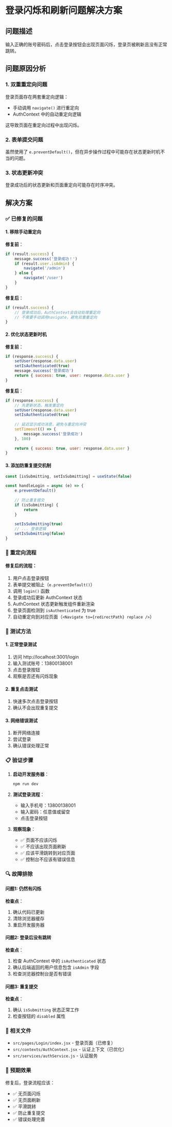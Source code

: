 # 登录闪烁和刷新问题解决方案

## 问题描述
输入正确的账号密码后，点击登录按钮会出现页面闪烁，登录页被刷新且没有正常跳转。

## 问题原因分析

### 1. 双重重定向问题
登录页面存在两套重定向逻辑：
- 手动调用 `navigate()` 进行重定向
- AuthContext 中的自动重定向逻辑

这导致页面在重定向过程中出现闪烁。

### 2. 表单提交问题
虽然使用了 `e.preventDefault()`，但在异步操作过程中可能存在状态更新时机不当的问题。

### 3. 状态更新冲突
登录成功后的状态更新和页面重定向可能存在时序冲突。

## 解决方案

### ✅ 已修复的问题

#### 1. 移除手动重定向
**修复前**：
```javascript
if (result.success) {
    message.success('登录成功！')
    if (result.user.isAdmin) {
        navigate('/admin')
    } else {
        navigate('/user')
    }
}
```

**修复后**：
```javascript
if (result.success) {
    // 登录成功后，AuthContext会自动处理重定向
    // 不需要手动调用navigate，避免双重重定向
}
```

#### 2. 优化状态更新时机
**修复前**：
```javascript
if (response.success) {
    setUser(response.data.user)
    setIsAuthenticated(true)
    message.success('登录成功')
    return { success: true, user: response.data.user }
}
```

**修复后**：
```javascript
if (response.success) {
    // 先更新状态，触发重定向
    setUser(response.data.user)
    setIsAuthenticated(true)
    
    // 延迟显示成功消息，避免与重定向冲突
    setTimeout(() => {
        message.success('登录成功')
    }, 100)
    
    return { success: true, user: response.data.user }
}
```

#### 3. 添加防重复提交机制
```javascript
const [isSubmitting, setIsSubmitting] = useState(false)

const handleLogin = async (e) => {
    e.preventDefault()
    
    // 防止重复提交
    if (isSubmitting) {
        return
    }
    
    setIsSubmitting(true)
    // ... 登录逻辑
    setIsSubmitting(false)
}
```

### 🔄 重定向流程

#### 修复后的流程：
1. 用户点击登录按钮
2. 表单提交被阻止（`e.preventDefault()`）
3. 调用 `login()` 函数
4. 登录成功后更新 AuthContext 状态
5. AuthContext 状态更新触发组件重新渲染
6. 登录页面检测到 `isAuthenticated` 为 true
7. 自动重定向到对应页面（`<Navigate to={redirectPath} replace />`）

### 🧪 测试方法

#### 1. 正常登录测试
1. 访问 http://localhost:3001/login
2. 输入测试账号：13800138001
3. 点击登录按钮
4. 观察是否还有闪烁现象

#### 2. 重复点击测试
1. 快速多次点击登录按钮
2. 确认不会出现重复提交

#### 3. 网络错误测试
1. 断开网络连接
2. 尝试登录
3. 确认错误处理正常

### 📋 验证步骤

1. **启动开发服务器**：
   ```bash
   npm run dev
   ```

2. **测试登录流程**：
   - 输入手机号：13800138001
   - 输入密码：任意值或留空
   - 点击登录按钮

3. **观察现象**：
   - ✅ 页面不应该闪烁
   - ✅ 不应该出现页面刷新
   - ✅ 应该平滑跳转到对应页面
   - ✅ 控制台不应该有错误信息

### 🔍 故障排除

#### 问题1: 仍然有闪烁
**检查点**：
1. 确认代码已更新
2. 清除浏览器缓存
3. 重启开发服务器

#### 问题2: 登录后没有跳转
**检查点**：
1. 检查 AuthContext 中的 `isAuthenticated` 状态
2. 确认后端返回的用户信息包含 `isAdmin` 字段
3. 检查浏览器控制台是否有错误

#### 问题3: 重复提交
**检查点**：
1. 确认 `isSubmitting` 状态正常工作
2. 检查按钮的 `disabled` 属性

### 📝 相关文件

- `src/pages/Login/index.jsx` - 登录页面（已修复）
- `src/contexts/AuthContext.jsx` - 认证上下文（已优化）
- `src/services/authService.js` - 认证服务

### 🎯 预期效果

修复后，登录流程应该：
- ✅ 无页面闪烁
- ✅ 无页面刷新
- ✅ 平滑跳转
- ✅ 防止重复提交
- ✅ 错误处理完善
